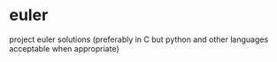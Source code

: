 # euler
project euler solutions (preferably in C but python and other languages acceptable when appropriate)
